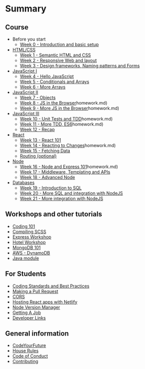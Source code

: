 # Summary

## Course

* Before you start
  * [Week 0 - Introduction and basic setup](/others/lesson0.md)
* [HTML/CSS](/html-css/index.md)
  * [Week 1 - Semantic HTML and CSS](/html-css/week-1/lesson.md)
  * [Week 2 - Responsive Web and layout](/html-css/week-2/lesson.md)
  * [Week 3 - Design frameworks, Naming patterns and Forms](/html-css/week-3/lesson.md)
* [JavaScript I](/js-core-1/index.md)
  * [Week 4 - Hello JavaScript](/js-core-1/week-1/lesson.md)
  * [Week 5 - Conditionals and Arrays](/js-core-1/week-2/lesson.md)
  * [Week 6 - More Arrays](/js-core-2/week-3/lesson.md)
* [JavaScript II](/js-core-2/index.md)
  * [Week 7 - Objects](/js-core-2/week-1/lesson.md)
  * [Week 8 - JS in the Browser](/js-core-2/week-2/lesson.md)homework.md)
  * [Week 9 - More JS in the Browser](/js-core-2/week-3/lesson.md)homework.md)
* [JavaScript III](/js-core-3/index.md)
  * [Week 10 - Unit Tests and TDD](/js-core-3/week-1/lesson.md)homework.md)
  * [Week 11 - More TDD, ES6](/js-core-3/week-2/lesson.md)homework.md)
  * [Week 12 - Recap](/js-core-3/week-3/lesson.md)
* [React](/react/index.md)
  * [Week 13 - React 101](/react/week-1/lesson.md)
  * [Week 14 - Reacting to Changes](/react/week-2/lesson.md)homework.md)
  * [Week 15 - Fetching Data](/react/week-3/lesson.md)
  * [Routing (optional)](/react/week-4/lesson.md)
* [Node](/node/index.md)
  * [Week 16 - Node and Express 101](/node/week-1/lesson.md)homework.md)
  * [Week 17 - Middleware, Templating and APIs](/node/week-2/lesson.md)
  * [Week 18 - Advanced Node](/node/week-3/lesson.md)
* [Databases](/db/index.md)
  * [Week 19 - Introduction to SQL](/db/week-1/lesson.md)
  * [Week 20 - More SQL and integration with NodeJS](/db/week-2/lesson.md)
  * [Week 21 - More integration with NodeJS](/db/week-3/lesson.md)

## Workshops and other tutorials

* [Coding 101](/others/coding-101.md)
* [Compiling SCSS](/html-css/compile-scss-instructions.md)
* [Express Workshop](/node-db/week-13/workshop.md)
* [Hotel Workshop](/node-db/week-15/workshop.md)
* [MongoDB 101](/others/mongodb-101.md)
* [AWS - DynamoDB](/others/aws-workshop-2.md)
* [Java module](https://github.com/Thomas-Stewart/syllabus/tree/master/java)

## For Students

* [Coding Standards and Best Practices](/others/coding-standards.md)
* [Making a Pull Request](/others/making-a-pull-request.md)
* [CORS](/others/cors.md)
* [Hosting React apps with Netlify](/others/netlify-hosting-instructions.md)
* [Node Version Manager](/others/node-version-manager.md)
* [Getting A Job](/others/getting-a-job.md)
* [Developer Links](/others/developer-links.md)

## General information

* [CodeYourFuture](others/code-your-future.md)
* [House Rules](/others/house-rules.md)
* [Code of Conduct](CODE_OF_CONDUCT.md)
* [Contributing](CONTRIBUTING.md)

